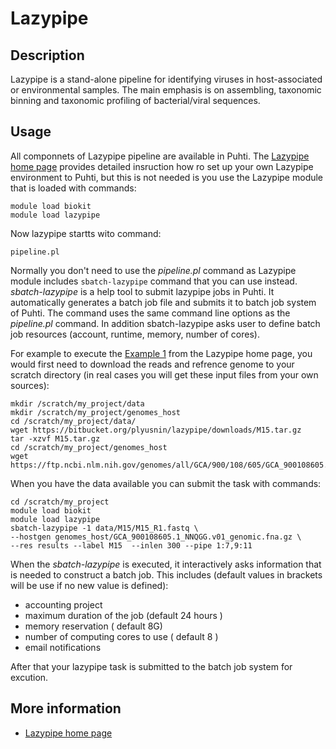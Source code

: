 # Lazypipe

## Description 

Lazypipe is a stand-alone pipeline for identifying viruses in host-associated or environmental samples. The main emphasis is on assembling, taxonomic binning and taxonomic profiling of bacterial/viral sequences.

## Usage

All componnets of Lazypipe pipeline are available in Puhti. The [Lazypipe home page](https://www.helsinki.fi/en/projects/lazypipe) provides detailed insruction how ro set up your own Lazypipe environment to Puhti, but this is not needed is you
use the Lazypipe module that is loaded with commands:

```text
module load biokit
module load lazypipe
```
Now lazypipe startts wito command:

```text
pipeline.pl
```

Normally you don't need to use the _pipeline.pl_ command as Lazypipe module includes `sbatch-lazypipe` command that you
can use instead. _sbatch-lazypipe_ is a help tool to submit lazypipe jobs in Puhti.
It automatically generates a batch job file and submits it to batch 
job system of Puhti. The command uses the same command line options 
as the _pipeline.pl_ command. In addition sbatch-lazypipe asks user to define batch job resources
(account, runtime, memory, number of cores).

For example to execute the [Example 1]( https://www.helsinki.fi/en/projects/lazypipe/examples) from the
Lazypipe home page, you would first need to download the reads and refrence genome to your scratch directory
(in real cases you will get these input files from your own sources):

```text
mkdir /scratch/my_project/data
mkdir /scratch/my_project/genomes_host
cd /scratch/my_project/data/
wget https://bitbucket.org/plyusnin/lazypipe/downloads/M15.tar.gz
tar -xzvf M15.tar.gz 
cd /scratch/my_project/genomes_host
wget https://ftp.ncbi.nlm.nih.gov/genomes/all/GCA/900/108/605/GCA_900108605.1_NNQGG.v01/GCA_900108605.1_NNQGG.v01_genomic.fna.gz
```
When you have the data available you can submit the task with commands:

```text
cd /scratch/my_project
module load biokit
module load lazypipe
sbatch-lazypipe -1 data/M15/M15_R1.fastq \
--hostgen genomes_host/GCA_900108605.1_NNQGG.v01_genomic.fna.gz \
--res results --label M15  --inlen 300 --pipe 1:7,9:11
```
When the _sbatch-lazypipe_ is executed, it interactively asks information that is
needed to construct a batch job. This includes (default values in brackets will be
use if no new value is defined):
   *   accounting project
   *   maximum duration of the job (default 24 hours )
   *   memory reservation ( default 8G)
   *   number of computing cores to use ( default 8 )
   *   email notifications
   
After that your lazypipe task is submitted to the batch job system for excution.


## More information

*   [Lazypipe home page](https://www.helsinki.fi/en/projects/lazypipe)


